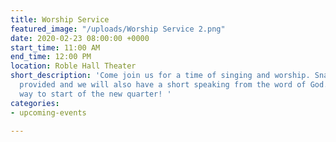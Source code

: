 ```yaml
---
title: Worship Service
featured_image: "/uploads/Worship Service 2.png"
date: 2020-02-23 08:00:00 +0000
start_time: 11:00 AM
end_time: 12:00 PM
location: Roble Hall Theater
short_description: 'Come join us for a time of singing and worship. Snacks will be
  provided and we will also have a short speaking from the word of God. What a great
  way to start of the new quarter! '
categories:
- upcoming-events

---
```

